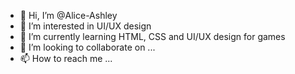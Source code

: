 - 👋 Hi, I’m @Alice-Ashley
- 👀 I’m interested in UI/UX design
- 🌱 I’m currently learning HTML, CSS and UI/UX design for games
- 💞️ I’m looking to collaborate on ...
- 📫 How to reach me ...

<!---
Alice-Ashley/Alice-Ashley is a ✨ special ✨ repository because its `README.md` (this file) appears on your GitHub profile.
You can click the Preview link to take a look at your changes.
--->
